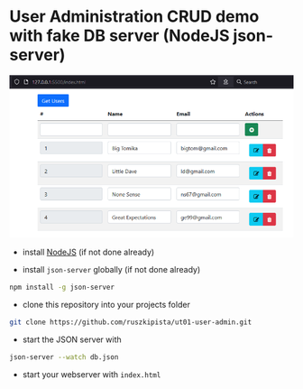 # User Administration CRUD demo with fake DB server (NodeJS json-server)
![Users Administration](./doc/users.png)
* install [NodeJS](https://nodejs.org/en/download/) (if not done already)

* install `json-server` globally (if not done already)
```bash
npm install -g json-server
```

* clone this repository into your projects folder
```bash
git clone https://github.com/ruszkipista/ut01-user-admin.git
```

* start the JSON server with
```BASH
json-server --watch db.json
```

* start your webserver with `index.html`